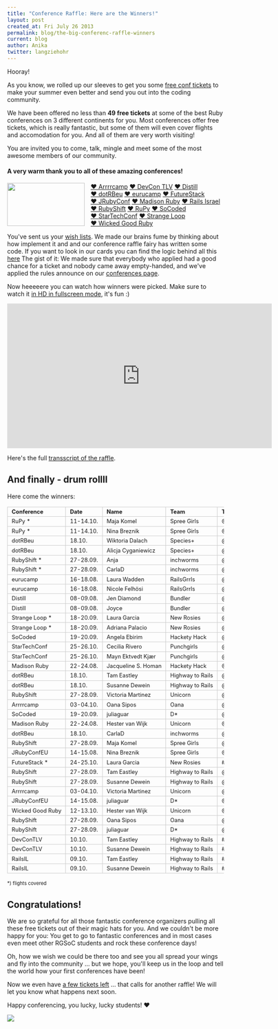 ```yaml
---
title: "Conference Raffle: Here are the Winners!"
layout: post
created_at: Fri July 26 2013
permalink: blog/the-big-conferenc-raffle-winners
current: blog
author: Anika
twitter: langziehohr
---
```


<style>
  table {
    width: 100%;
    border-collapse: collapse;
  }
  th, td {
    width: 19%;
    text-align: left;
    border: 1px solid #ccc;
    padding: 0.25em 0.75em;
    font-size: 0.8em;
    white-space: nowrap;
  }
  th:nth-of-type(4), td:nth-of-type(4) {
    width: 24%;
  }
  .thanks img {
    margin-right: 1em;
  }
  .thanks a {
    white-space: nowrap;
  }
</style>

Hooray!

As you know, we rolled up our sleeves to get you some
[free conf tickets](http://railsgirlssummerofcode.org/conference/) to make your summer even better and send you out into the
coding community.

We have been offered no less than **49 free tickets** at some of the best Ruby
conferences on 3 different continents for you. Most conferences offer free
tickets, which is really fantastic, but some of them will even cover flights
and accomodation for you. And all of them are very worth visiting!

You are invited you to come, talk, mingle and meet some of the most awesome
members of our community.

#### A very warm thank you to all of these amazing conferences!

<p class="thanks">
  <img src="http://i717.photobucket.com/albums/ww173/prestonjjrtr/Thanks/thanks.gif" align="left" width="180" height="100">
  <a href="http://2013.arrrrcamp.be/">            &hearts; Arrrrcamp</a>
  <a href="http://devcon-oct13.events.co.il/">    &hearts; DevCon TLV</a>
  <a href="https://distill.engineyard.com/">      &hearts; Distill</a>
  <a href="http://www.dotrb.eu/">                 &hearts; dotRBeu</a>
  <a href="http://2013.eurucamp.org/">            &hearts; eurucamp</a>
  <a href="http://futurestack.io/">               &hearts; FutureStack</a>
  <a href="http://2013.jrubyconf.eu">             &hearts; JRubyConf</a>
  <a href="http://madisonruby.org/">              &hearts; Madison Ruby</a>
  <a href="http://railsisrael2013.events.co.il/"> &hearts; Rails Israel</a>
  <a href="http://rubyshift.org/">                &hearts; RubyShift</a>
  <a href="http://13.rupy.eu/">                   &hearts; RuPy</a>
  <a href="http://socoded.com/">                  &hearts; SoCoded</a>
  <a href="http://www.startechconf.com/">         &hearts; StarTechConf</a>
  <a href="https://thestrangeloop.com/">          &hearts; Strange Loop</a>
  <a href="http://wickedgoodruby.com/">           &hearts; Wicked Good Ruby</a>
</p>

You've sent us your [wish lists](https://twitter.com/search?q=rgsocconfs&src=typd).
We made our brains fume by thinking about how implement it and and our
conference raffle fairy has written some code.  If you want to look in our
cards you can find the logic behind all this
[here](https://github.com/rails-girls-summer-of-code/rgsoc-teams/blob/master/lib/confs.rb)
The gist of it: We made sure that everybody who applied had a good chance for a ticket and
nobody came away empty-handed, and we've applied the rules announce on our
[conferences page](http://railsgirlssummerofcode.org/conferences).

Now heeeeere you can watch how winners were picked. Make sure to watch it
[in HD in fullscreen mode](https://vimeo.com/71424538),
it's fun :)

<iframe src="http://player.vimeo.com/video/71424538" width="615" height="336" frameborder="0" allowFullScreen="allowFullScreen">
</iframe>

Here's the full [transscript of the raffle](https://gist.github.com/svenfuchs/e557df65a033367030c9).

## And finally - drum rollll

Here come the winners:

| Conference        | Date      | Name                | Team             | Twitter          |
| ----------------- | --------- | ------------------- | -----------------| ---------------- |
| RuPy \*           | 11-14.10. | Maja Komel          | Spree Girls      | @RuPy            |
| RuPy \*           | 11-14.10. | Nina Breznik        | Spree Girls      | @RuPy            |
| dotRBeu           | 18.10.    | Wiktoria Dalach     | Species+         | @dotRBeu         |
| dotRBeu           | 18.10.    | Alicja Cyganiewicz  | Species+         | @dotRBeu         |
| RubyShift \*      | 27-28.09. | Anja                | inchworms        | @rubyshift       |
| RubyShift \*      | 27-28.09. | CarlaD              | inchworms        | @rubyshift       |
| eurucamp          | 16-18.08. | Laura Wadden        | RailsGrrls       | @eurucamp        |
| eurucamp          | 16-18.08. | Nicole Felhösi      | RailsGrrls       | @eurucamp        |
| Distill           | 08-09.08. | Jen Diamond         | Bundler          | @distill         |
| Distill           | 08-09.08. | Joyce               | Bundler          | @distill         |
| Strange Loop \*   | 18-20.09. | Laura Garcia        | New Rosies       | @strangeloop_stl |
| Strange Loop \*   | 18-20.09. | Adriana Palacio     | New Rosies       | @strangeloop_stl |
| SoCoded           | 19-20.09. | Angela Ebirim       | Hackety Hack     | @socodedconf     |
| StarTechConf      | 25-26.10. | Cecilia Rivero      | Punchgirls       | @startechconf    |
| StarTechConf      | 25-26.10. | Mayn Ektvedt Kjær   | Punchgirls       | @startechconf    |
| Madison Ruby      | 22-24.08. | Jacqueline S. Homan | Hackety Hack     | @MadisonRuby     |
| dotRBeu           | 18.10.    | Tam Eastley         | Highway to Rails | @dotRBeu         |
| dotRBeu           | 18.10.    | Susanne Dewein      | Highway to Rails | @dotRBeu         |
| RubyShift         | 27-28.09. | Victoria Martinez   | Unicorn          | @rubyshift       |
| Arrrrcamp         | 03-04.10. | Oana Sipos          | Oana             | @arrrrcamp       |
| SoCoded           | 19-20.09. | juliaguar           | D\*              | @socodedconf     |
| Madison Ruby      | 22-24.08. | Hester van Wijk     | Unicorn          | @MadisonRuby     |
| dotRBeu           | 18.10.    | CarlaD              | inchworms        | @dotRBeu         |
| RubyShift         | 27-28.09. | Maja Komel          | Spree Girls      | @rubyshift       |
| JRubyConfEU       | 14-15.08. | Nina Breznik        | Spree Girls      | @JRubyConfEU     |
| FutureStack \*    | 24-25.10. | Laura Garcia        | New Rosies       | #futurestack     |
| RubyShift         | 27-28.09. | Tam Eastley         | Highway to Rails | @rubyshift       |
| RubyShift         | 27-28.09. | Susanne Dewein      | Highway to Rails | @rubyshift       |
| Arrrrcamp         | 03-04.10. | Victoria Martinez   | Unicorn          | @arrrrcamp       |
| JRubyConfEU       | 14-15.08. | juliaguar           | D\*              | @JRubyConfEU     |
| Wicked Good Ruby  | 12-13.10. | Hester van Wijk     | Unicorn          | @WickedGoodRuby  |
| RubyShift         | 27-28.09. | Oana Sipos          | Oana             | @rubyshift       |
| RubyShift         | 27-28.09. | juliaguar           | D\*              | @rubyshift       |
| DevConTLV         | 10.10.    | Tam Eastley         | Highway to Rails | #DevconTLV       |
| DevConTLV         | 10.10.    | Susanne Dewein      | Highway to Rails | #DevconTLV       |
| RailsIL           | 09.10.    | Tam Eastley         | Highway to Rails | #RailsIL         |
| RailsIL           | 09.10.    | Susanne Dewein      | Highway to Rails | #RailsIL         |

<p style="font-size: 0.8em;">&#42;) flights covered</p>

## Congratulations!

We are so grateful for all those fantastic conference organizers pulling all
these free tickets out of their magic hats for you. And we couldn't be more
happy for you: You get to go to fantastic conferences and in most cases even
meet other RGSoC students and rock these conference days!

Oh, how we wish we could be there too and see you all spread your wings and
fly into the community ... but we hope, you'll keep us in the loop and tell
the world how your first conferences have been!

Now we even have
[a few tickets left](https://gist.github.com/svenfuchs/da286e31644172928958) ...
that calls for another raffle! We will let you know what happens next soon.

Happy conferencing, you lucky, lucky students! &hearts;

![](http://s3.favim.com/orig/40/caroo-cat-cats-computer-cute-Favim.com-337157.jpg)

